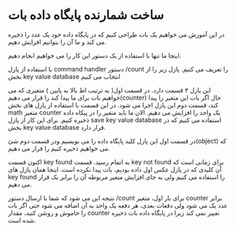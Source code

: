 # ساخت شمارنده پایگاه داده بات

در این آموزش می خواهیم یک بات طراحی کنیم که در پایگاه داده خود یک عدد را ذخیره می کند و ما آن را بتوانیم افزایش دهیم.

اینجا ما تنها با استفاده از یک دستور این کار را می خواهیم انجام دهیم.

با استفاده از پازل command handler دستور /count را تعریف می کنیم. پازل زیر را از بخش key value database انتخاب می کنیم 








این پازل ۳ قسمت دارد. در قسمت اول( به ترتیب اط بالا به پایین ) متغیری که می خواهیم بات برای ما پیدا کند را قرار می دهیم(counter)
حال اگر بات این متغیر را پیدا کند، قسمت دوم این پازل اجرا می شود.
در این قسمت با استفاده از پازل های بخش math متغیر counter یک واحد را افزایش می دهیم. الان ما باید متغیر را در پیکاه داده ذخیره کنیم.
برای این کار از پازل save key value database استفاده می کنیم که در بخش key value database قرار دارد.



در قسمت اول این پازل کلید پایگاه داده را می نویسیم ودر قسمت دوم شئ(object) که می خواهیم ذخیره کنیم را قرار می دهیم.

اکنون قسمت key found به اتمام رسید.
قسمت key not found برای زمانی است که آن کلیدی که در پازل عکس اول داده بودیم، بات پیدا نکرده است.
اینجا همان پازل های key found را استفاده می کنیم ولی به جای افزایش متغیر مربوطه آن را برابر یک قرار می دهیم.

نتیجه این می شود که شما با ارسال دستور /count برای بار اول، متغیر counter برابر عدد یک می شود ولی دفعات بعدی، هر دفعه یک واحد به آن اضافه می شود
حتی اگر بات را خاموش و روشن کنید، مقدار counter تغییر نمی کند زیرا در پایگاه داده بات ذخیره شده است.
